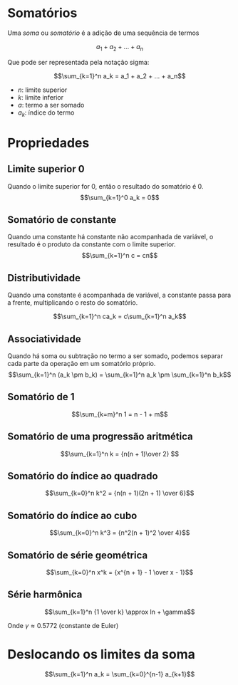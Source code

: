 # Somatórios

Uma _soma_ ou _somatório_ é a adição de uma sequência de termos

$$a_1 + a_2 + ... + a_n$$

Que pode ser representada pela notação sigma:

$$\sum_{k=1}^n a_k = a_1 + a_2 + ... + a_n$$

- _n_: limite superior
- _k_: limite inferior
- _a_: termo a ser somado
- $a_k$: índice do termo

# Propriedades

## Limite superior 0

Quando o limite superior for 0, então o resultado do somatório é 0.
$$\sum_{k=1}^0 a_k = 0$$

## Somatório de constante

Quando uma constante há constante não acompanhada de variável, o resultado é o produto da constante com o limite superior.
$$\sum_{k=1}^n c = cn$$

## Distributividade

Quando uma constante é acompanhada de variável, a constante passa para a frente, multiplicando o resto do somatório.

$$\sum_{k=1}^n ca_k = c\sum_{k=1}^n a_k$$

## Associatividade

Quando há soma ou subtração no termo a ser somado, podemos separar cada parte da operação em um somatório próprio.
$$\sum_{k=1}^n (a_k \pm b_k) = \sum_{k=1}^n a_k \pm \sum_{k=1}^n b_k$$

## Somatório de 1

$$\sum_{k=m}^n 1 = n - 1 + m$$

## Somatório de uma progressão aritmética

$$\sum_{k=1}^n k = {n(n + 1)\over 2} $$

## Somatório do índice ao quadrado

$$\sum_{k=0}^n k^2 = {n(n + 1)(2n + 1) \over 6}$$

## Somatório do índice ao cubo

$$\sum_{k=0}^n k^3 = {n^2(n + 1)^2 \over 4}$$

## Somatório de série geométrica

$$\sum_{k=0}^n x^k = {x^{n + 1} - 1 \over x - 1}$$

## Série harmônica

$$\sum_{k=1}^n  {1 \over k} \approx ln + \gamma$$

Onde $\gamma \approx 0.5772$ (constante de Euler)

# Deslocando os limites da soma

$$\sum_{k=1}^n a_k = \sum_{k=0}^{n-1} a_{k+1}$$
